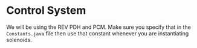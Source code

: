 # Control System
We will be using the REV PDH and PCM. Make sure you specify that in the `Constants.java` file then use that constant whenever you are instantiating solenoids.
